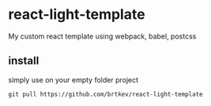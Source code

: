 # react-light-template

My custom react template using webpack, babel, postcss

## install

simply use on your empty folder project
```
git pull https://github.com/brtkev/react-light-template
```

